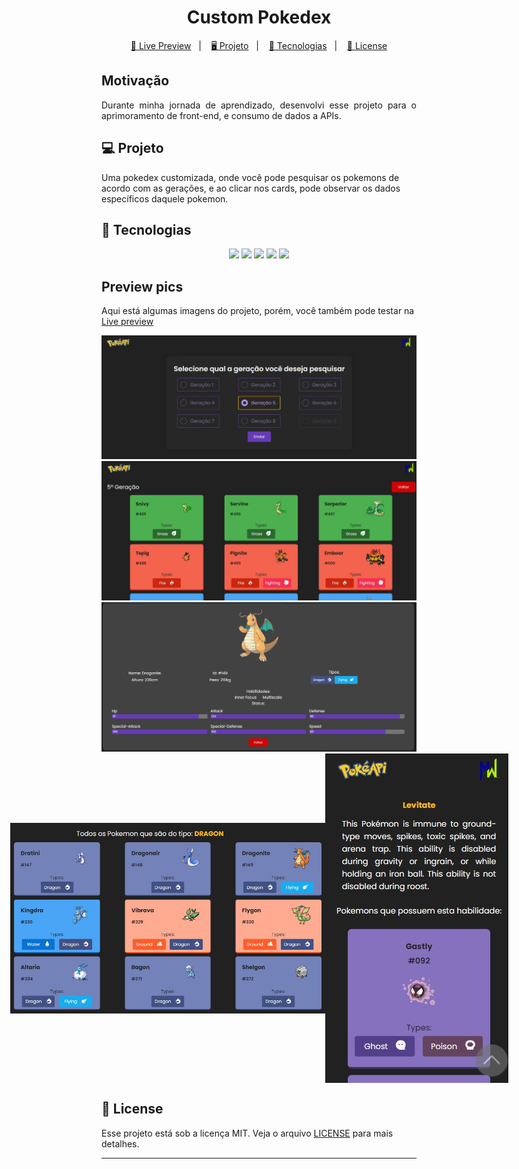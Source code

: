<h1 align="center">
  Custom Pokedex
</h1>

<p align="center">
  <a href="https://custom-pokedex.vercel.app/">🔗 Live Preview</a>&nbsp;&nbsp;&nbsp;|&nbsp;&nbsp;&nbsp;
  <a href="#-projeto">🖥️ Projeto</a>&nbsp;&nbsp;&nbsp;|&nbsp;&nbsp;&nbsp;
  <a href="#-tecnologias">🚀 Tecnologias</a>&nbsp;&nbsp;&nbsp;|&nbsp;&nbsp;&nbsp;
  <a href="#-license">📝 License</a>
</p>

## Motivação

<p align="justify">Durante minha jornada de aprendizado, desenvolvi esse projeto para o aprimoramento de front-end, e consumo de dados a APIs.</p>

## 💻 Projeto

Uma pokedex customizada, onde você pode pesquisar os pokemons de acordo com as gerações, e ao clicar nos cards, pode observar os dados específicos daquele pokemon.

## 🚀 Tecnologias

<p align="center">
  <img src="https://img.shields.io/badge/html5-%23E34F26.svg?style=for-the-badge&logo=html5&logoColor=white" />
  <img src="https://img.shields.io/badge/react-%2320232a.svg?style=for-the-badge&logo=react&logoColor=%2361DAFB" />
  <img src="https://img.shields.io/badge/TypeScript-007ACC?style=for-the-badge&logo=typescript&logoColor=white" />
  <img src="https://img.shields.io/badge/styled--components-DB7093?style=for-the-badge&logo=styled-components&logoColor=white" />
  <img src="https://img.shields.io/badge/-Axios-5A29E4?logo=axios&logoColor=white&style=for-the-badge" />
</p>

## Preview pics

<p>Aqui está algumas imagens do projeto, porém, você também pode testar na <a href="https://custom-pokedex.vercel.app/" target="_blank">Live preview</a></p>

 <div align="center">
 <img src="https://github.com/Maycomwill/CustomPokedex/blob/master/public/Prints/1.jpg?raw=true" width: 700px/>
 </div>

 <div align="center">
 <img src="https://github.com/Maycomwill/CustomPokedex/blob/master/public/Prints/2.jpg?raw=true" width: 700px/>
 </div>

  <div align="center">
 <img src="https://github.com/Maycomwill/CustomPokedex/blob/master/public/Prints/dragon-type.jpg?raw=true" width: 700px/>
 </div>

 <div align="center" style="display: flex; flex-direction: row; align-items: center; justify-content: center">
  <img align="top" src="https://github.com/Maycomwill/CustomPokedex/blob/master/public/Prints/4.jpg?raw=true" width: 350px />
  <img align="top" src="https://github.com/Maycomwill/CustomPokedex/blob/master/public/Prints/5.jpg?raw=true" width: 350px />
 </div>

## 📝 License

Esse projeto está sob a licença MIT. Veja o arquivo [LICENSE](LICENSE) para mais detalhes.

---
